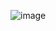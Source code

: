 ![image](https://user-images.githubusercontent.com/40969203/103435008-44c63d00-4c4c-11eb-9a48-7b7c97f16522.png)
